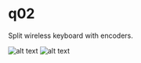 
# q02


Split wireless keyboard with encoders.

![alt text](https://github.com/soujanya957/q02/blob/master/pic1.jpg?raw=true)
![alt text](https://github.com/soujanya957/q02/blob/master/pic2.jpg?raw=true)
